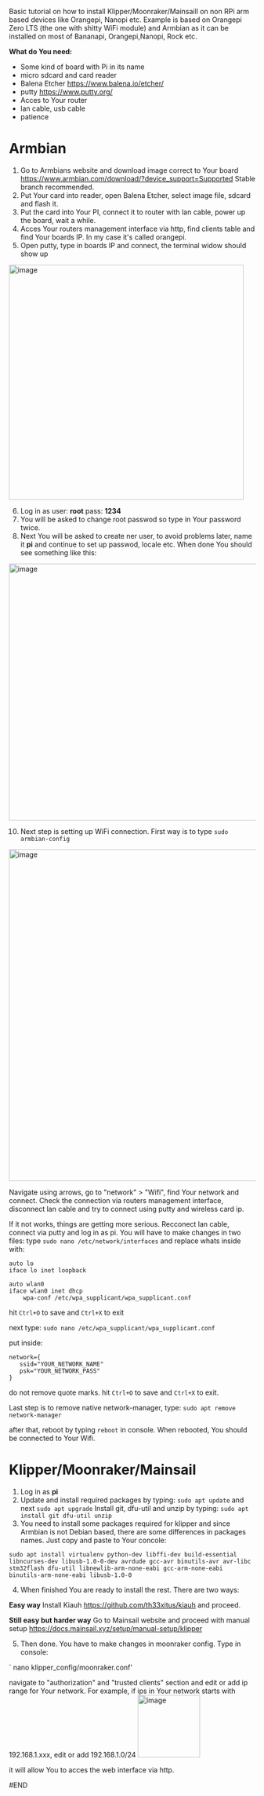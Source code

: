 Basic tutorial on how to install Klipper/Moonraker/Mainsaill on non RPi arm based devices like Orangepi, Nanopi etc.
Example is based on Orangepi Zero LTS (the one with shitty WiFi module) and Armbian as it can be installed on most of Bananapi, Orangepi,Nanopi, Rock etc.

**What do You need:**
- Some kind of board with Pi in its name
- micro sdcard and card reader
- Balena Etcher https://www.balena.io/etcher/
- putty https://www.putty.org/
- Acces to Your router
- lan cable, usb cable
- patience

# Armbian
1. Go to Armbians website and download image correct to Your board https://www.armbian.com/download/?device_support=Supported
Stable branch recommended.
2. Put Your card into reader, open Balena Etcher, select image file, sdcard and flash it.
3. Put the card into Your PI, connect it to router with lan cable, power up the board, wait a while.
4. Acces Your routers management interface via http, find clients table and find Your boards IP. In my case it's called orangepi.
5. Open putty, type in boards IP and connect, the terminal widow should show up
<img width="479" alt="image" src="https://user-images.githubusercontent.com/77267254/175824871-e606b4c9-c244-44ba-9dac-08d8657fe41a.png">

6. Log in as user: **root** pass: **1234** 
7. You will be asked to change root passwod so type in Your password twice.
9. Next You will be asked to create ner user, to avoid problems later, name it **pi** and continue to set up passwod, locale etc. When done You should see something like this:
<img width="523" alt="image" src="https://user-images.githubusercontent.com/77267254/175825174-d7ea8d02-f496-4bb2-9a00-8abb6639a33a.png">

10. Next step is setting up WiFi connection. First way is to type `sudo armbian-config` 
<img width="676" alt="image" src="https://user-images.githubusercontent.com/77267254/175825283-c5ec8c1a-cc92-47d3-87d4-a962a062d604.png">

Navigate using arrows, go to "network" > "Wifi", find Your network and connect. Check the connection via routers management interface, disconnect lan cable and try to connect using putty and wireless card ip.

If it not works, things are getting more serious. Recconect lan cable, connect via putty and log in as pi. 
You will have to make changes in two files:
type `sudo nano /etc/network/interfaces`
and replace whats inside with:

```
auto lo
iface lo inet loopback

auto wlan0
iface wlan0 inet dhcp
    wpa-conf /etc/wpa_supplicant/wpa_supplicant.conf
```
hit `Ctrl+O` to save and `Ctrl+X` to exit

next type:
`sudo nano /etc/wpa_supplicant/wpa_supplicant.conf`

put inside:
```
network={
   ssid="YOUR_NETWORK_NAME"
   psk="YOUR_NETWORK_PASS"
}
```
do not remove quote marks.
hit `Ctrl+O` to save and `Ctrl+X` to exit.

Last step is to remove native network-manager, type:
`sudo apt remove network-manager`

after that, reboot by typing `reboot` in console.
When rebooted, You should be connected to Your Wifi.

# Klipper/Moonraker/Mainsail
1. Log in as **pi**
2. Update and install required packages by typing:
`sudo apt update` and next `sudo apt upgrade`
Install git, dfu-util and unzip by typing:
`sudo apt install git dfu-util unzip`
3. You need to install some packages required for klipper and since Armbian is not Debian based, there are some differences in packages names. Just copy and paste to Your concole:

`sudo apt install virtualenv python-dev libffi-dev build-essential libncurses-dev libusb-1.0-0-dev avrdude gcc-avr binutils-avr avr-libc stm32flash dfu-util libnewlib-arm-none-eabi gcc-arm-none-eabi binutils-arm-none-eabi libusb-1.0-0`

4. When finished You are ready to install the rest. There are two ways:

**Easy way**
Install Kiauh https://github.com/th33xitus/kiauh and proceed.


**Still easy but harder way**
Go to Mainsail website and proceed with manual setup
https://docs.mainsail.xyz/setup/manual-setup/klipper

5. Then done. You have to make changes in moonraker config. Type in console:

` nano klipper_config/moonraker.conf'

navigate to "authorization" and "trusted clients" section and edit or add ip range for Your network. For example, if ips in Your network starts with 192.168.1.xxx, edit or add 192.168.1.0/24
<img width="127" alt="image" src="https://user-images.githubusercontent.com/77267254/175826982-9e787b47-e978-4c78-88db-3f18949362b4.png">

it will allow You to acces the web interface via http.

#END

